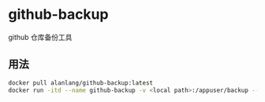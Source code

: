 # github-backup
github 仓库备份工具

## 用法

```bash
docker pull alanlang/github-backup:latest
docker run -itd --name github-backup -v <local path>:/appuser/backup --env GITHUB_TOKEN=<Your token here> --restart=always github-backup
```